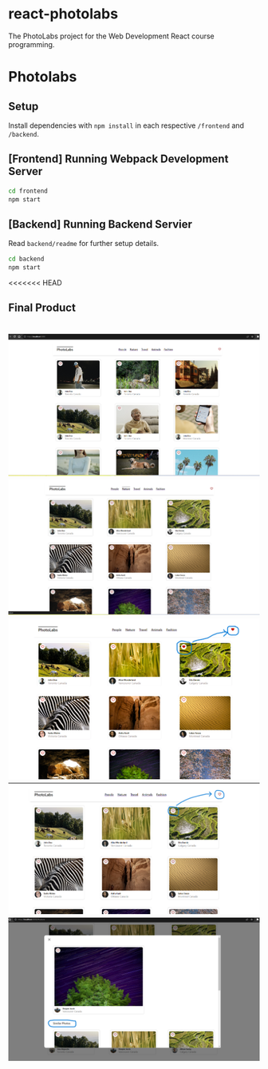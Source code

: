 # react-photolabs
The PhotoLabs project for the Web Development React course programming.

# Photolabs

## Setup

Install dependencies with `npm install` in each respective `/frontend` and `/backend`.

## [Frontend] Running Webpack Development Server

```sh
cd frontend
npm start
```

## [Backend] Running Backend Servier

Read `backend/readme` for further setup details.

```sh
cd backend
npm start
```


<<<<<<< HEAD
## Final Product

!["Homepage"](https://github.com/sonder03/photolabs-starter/blob/main/docs/Photolabs1.png)
!["Topic links"](https://github.com/sonder03/photolabs-starter/blob/main/docs/Photolabs2.png)
!["favorite"](https://github.com/sonder03/photolabs-starter/blob/main/docs/Photolabs3.png)
!["Unfavorite"](https://github.com/sonder03/photolabs-starter/blob/main/docs/Photolabs4.png)
!["Big ad Similar pic"](https://github.com/sonder03/photolabs-starter/blob/main/docs/Photolabs5.png)
=======

